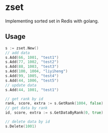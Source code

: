 # zset
Implementing sorted set in Redis with golang.

## Usage

```go
s := zset.New()
// add data
s.Add(66, 1001, "test1")
s.Add(77, 1002, "test2")
s.Add(88, 1003, "test3")
s.Add(100, 1004, "liyiheng")
s.Add(99, 1005, "test4")
s.Add(44, 1006, "test5")
// update data
s.Add(44, 1001, "test1")

// get rank by id
rank, score, extra := s.GetRank(1004, false)
// get data by rank
id, score, extra := s.GetDataByRank(0, true)

// delete data by id
s.Delete(1001)
```
